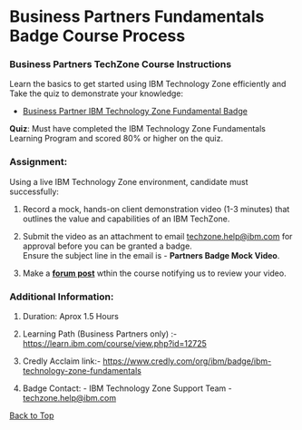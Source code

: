 # Business Partners Fundamentals Badge Course Process

###        Business Partners TechZone Course Instructions

Learn the basics to get started using IBM Technology Zone efficiently and Take the quiz to demonstrate your knowledge: 

- [Business Partner IBM Technology Zone Fundamental Badge](https://www.credly.com/org/ibm/badge/ibm-technology-zone-fundamentals)

**Quiz**: Must have completed the IBM Technology Zone Fundamentals Learning Program and scored 80% or higher on the quiz.


### Assignment:

Using a live IBM Technology Zone environment, candidate must successfully:

1. Record a mock, hands-on client demonstration video (1-3 minutes) that outlines the value and capabilities of an IBM TechZone.

2. Submit the video as an attachment to email techzone.help@ibm.com for approval before you can be granted a badge.    
   Ensure the subject line in the email is - **Partners Badge Mock Video**.

4. Make a [**forum post**](https://learn.ibm.com/mod/forum/view.php?id=261614) wthin the course notifying us to review your video.

### Additional Information:

1. Duration: Aprox 1.5 Hours

2. Learning Path (Business Partners only) :- https://learn.ibm.com/course/view.php?id=12725

3. Credly Acclaim link:- https://www.credly.com/org/ibm/badge/ibm-technology-zone-fundamentals

4. Badge Contact: - IBM Technology Zone Support Team - techzone.help@ibm.com


[Back to Top](https://github.ibm.com/dte-support/private/blob/master/itz/itz-runbooks/Business%20Partners%20Fundemental%20Badge.md#:~:text=Badge%20Course%20Process-,Table%20of%20Contents%3A,-Business%20Partners%20TechZone)

